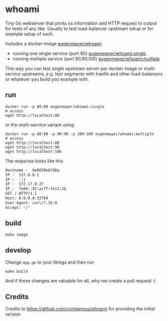 # whoami

Tiny Go webserver that prints os information and HTTP request to output for tests of any like.
Usually to test load-balancer upstream setup or for example setup of such.

Includes a docker-image [eugenmayer/whoami](https://hub.docker.com/r/eugenmayer/whoami) 
 - running one single service (port 80) [eugenmayer/whoami:single](https://hub.docker.com/r/eugenmayer/whoami)
 - running multiple service (port 80,90,100) [eugenmayer/whoami:multiple](https://hub.docker.com/r/eugenmayer/whoami)

This way you can test single upstream server per docker image or multi-service upstreams, e.g. test segments with traefik and other load-balancers or whatever you build you example with.

## run
```
docker run -p 80:80 eugenmayer/whoami:single
# access
wget http://localhost:80
```

or the multi-service variant using 
```    
docker run -p 80:80 -p 90:90 -p 100:100 eugenmayer/whoami:multiple
# access
wget http://localhost:80
wget http://localhost:90
wget http://localhost:100
```

The response looks like this            
```sh
Hostname :  6e0030e67d6a
IP :  127.0.0.1
IP :  ::1
IP :  172.17.0.27
IP :  fe80::42:acff:fe11:1b
GET / HTTP/1.1
Host: 0.0.0.0:32769
User-Agent: curl/7.35.0
Accept: */*
```


## build

    make image 
    
## develop

Change `app.go` to your likings and then run 

    make build

And if those changes are valuable for all, why not create a pull request :)    
        
## Credits

Credits to https://github.com/containous/whoami for providing the initial version